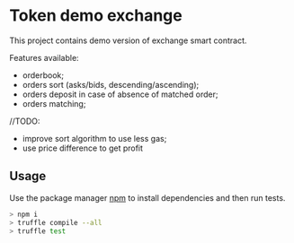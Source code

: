 # Token demo exchange

This project contains demo version of exchange smart contract.

Features available:

- orderbook;
- orders sort (asks/bids, descending/ascending);
- orders deposit in case of absence of matched order;
- orders matching;

//TODO:

- improve sort algorithm to use less gas;
- use price difference to get profit

## Usage

Use the package manager [npm](https://www.npmjs.com/products/teams?utm_source=adwords&utm_medium=ppc&utm_campaign=npmTeams2019Q2&utm_content=site&gclid=Cj0KCQiAmsrxBRDaARIsANyiD1o4KjOy2lwBlWd2CAVyWThtWmIO1Kq02WarQG9PND39qps1AtgI3csaAvF-EALw_wcB) to install dependencies and then run tests.

```bash
> npm i
> truffle compile --all
> truffle test
```
